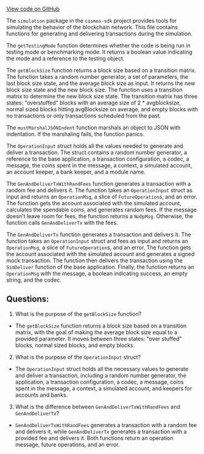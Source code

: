 [View code on GitHub](https://github.com/cosmos/cosmos-sdk.git/x/simulation/util.go)

The `simulation` package in the `cosmos-sdk` project provides tools for simulating the behavior of the blockchain network. This file contains functions for generating and delivering transactions during the simulation.

The `getTestingMode` function determines whether the code is being run in testing mode or benchmarking mode. It returns a boolean value indicating the mode and a reference to the testing object.

The `getBlockSize` function returns a block size based on a transition matrix. The function takes a random number generator, a set of parameters, the last block size state, and the average block size as input. It returns the new block size state and the new block size. The function uses a transition matrix to determine the new block size state. The transition matrix has three states: "overstuffed" blocks with an average size of 2 * avgblocksize, normal sized blocks hitting avgBlocksize on average, and empty blocks with no transactions or only transactions scheduled from the past.

The `mustMarshalJSONIndent` function marshals an object to JSON with indentation. If the marshaling fails, the function panics.

The `OperationInput` struct holds all the values needed to generate and deliver a transaction. The struct contains a random number generator, a reference to the base application, a transaction configuration, a codec, a message, the coins spent in the message, a context, a simulated account, an account keeper, a bank keeper, and a module name.

The `GenAndDeliverTxWithRandFees` function generates a transaction with a random fee and delivers it. The function takes an `OperationInput` struct as input and returns an `OperationMsg`, a slice of `FutureOperation`s, and an error. The function gets the account associated with the simulated account, calculates the spendable coins, and generates random fees. If the message doesn't leave room for fees, the function returns a `NoOpMsg`. Otherwise, the function calls `GenAndDeliverTx` with the fees.

The `GenAndDeliverTx` function generates a transaction and delivers it. The function takes an `OperationInput` struct and fees as input and returns an `OperationMsg`, a slice of `FutureOperation`s, and an error. The function gets the account associated with the simulated account and generates a signed mock transaction. The function then delivers the transaction using the `SimDeliver` function of the base application. Finally, the function returns an `OperationMsg` with the message, a boolean indicating success, an empty string, and the codec.
## Questions: 
 1. What is the purpose of the `getBlockSize` function?
- The `getBlockSize` function returns a block size based on a transition matrix, with the goal of making the average block size equal to a provided parameter. It moves between three states: "over stuffed" blocks, normal sized blocks, and empty blocks.

2. What is the purpose of the `OperationInput` struct?
- The `OperationInput` struct holds all the necessary values to generate and deliver a transaction, including a random number generator, the application, a transaction configuration, a codec, a message, coins spent in the message, a context, a simulated account, and keepers for accounts and banks.

3. What is the difference between `GenAndDeliverTxWithRandFees` and `GenAndDeliverTx`?
- `GenAndDeliverTxWithRandFees` generates a transaction with a random fee and delivers it, while `GenAndDeliverTx` generates a transaction with a provided fee and delivers it. Both functions return an operation message, future operations, and an error.